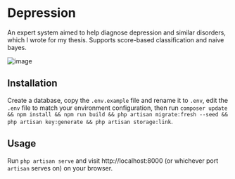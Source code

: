# Depression
An expert system aimed to help diagnose depression and similar disorders, which I wrote for my thesis. Supports score-based classification and naive bayes.

![image](https://user-images.githubusercontent.com/47256917/224542705-9163a030-b322-4709-86da-3b108c12fa16.png)
## Installation
Create a database, copy the ```.env.example``` file and rename it to ```.env```, edit the ```.env``` file to match your environment configuration, then run ```composer update && npm install && npm run build && php artisan migrate:fresh --seed && php artisan key:generate && php artisan storage:link```.
## Usage
Run ```php artisan serve``` and visit http://localhost:8000 (or whichever port ```artisan``` serves on) on your browser.

